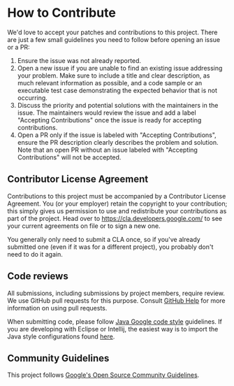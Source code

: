 # How to Contribute

We'd love to accept your patches and contributions to this project. There are just a few small guidelines you need to follow before opening an issue or a PR:
1. Ensure the issue was not already reported.
2. Open a new issue if you are unable to find an existing issue addressing your problem. Make sure to include a title and clear description, as much relevant information as possible, and a code sample or an executable test case demonstrating the expected behavior that is not occurring.
3. Discuss the priority and potential solutions with the maintainers in the issue. The maintainers would review the issue and add a label "Accepting Contributions" once the issue is ready for accepting contributions.
4. Open a PR only if the issue is labeled with "Accepting Contributions", ensure the PR description clearly describes the problem and solution. Note that an open PR without an issue labeled with "Accepting Contributions" will not be accepted.

## Contributor License Agreement

Contributions to this project must be accompanied by a Contributor License
Agreement. You (or your employer) retain the copyright to your contribution;
this simply gives us permission to use and redistribute your contributions as
part of the project. Head over to <https://cla.developers.google.com/> to see
your current agreements on file or to sign a new one.

You generally only need to submit a CLA once, so if you've already submitted one
(even if it was for a different project), you probably don't need to do it
again.

## Code reviews

All submissions, including submissions by project members, require review. We
use GitHub pull requests for this purpose. Consult
[GitHub Help](https://help.github.com/articles/about-pull-requests/) for more
information on using pull requests.

When submitting code, please follow
[Java Google code style](https://google.github.io/styleguide/javaguide.html) guidelines.
If you are developing with Eclipse or Intellij, the easiest way is to import the Java style
configurations found [here](https://github.com/google/styleguide).

## Community Guidelines

This project follows [Google's Open Source Community
Guidelines](https://opensource.google.com/conduct/).
